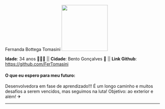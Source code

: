 Fernanda Bottega Tomasini
<img src="Downloads/foto" width="150"/>

**Idade**: 34 anos 🤦‍🤦‍♀️ ||
**Cidade**: Bento Gonçalves 🍇 ||
**Link Github**: https://github.com/FerTomasini

#### O que eu espero para meu futuro:
Desenvolvedora em fase de aprendizado!!!
É um longo caminho e muitos desafios a serem vencidos, mas seguimos na luta!
Objetivo: ao exterior e além! ✈

---
